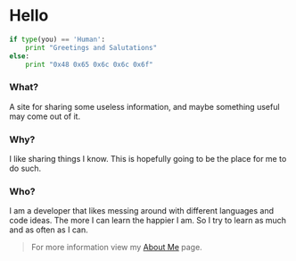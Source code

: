 <div class="jumbotron">

# Hello

```python
if type(you) == 'Human':
    print "Greetings and Salutations"
else:
    print "0x48 0x65 0x6c 0x6c 0x6f"
```

</div>

<div class="row">
<div class="third panel">

### What?

A site for sharing some useless information, and maybe something useful may come out of it.

</div>
<div class="third panel">

### Why?

I like sharing things I know. This is hopefully going to be the place for me to do such.

</div>
<div class="third panel">

### Who?

I am a developer that likes messing around with different languages and code ideas. The more I can learn the happier I am.
So I try to learn as much and as often as I can.

> For more information view my [About Me](/me.html) page.

</div>
</div>

